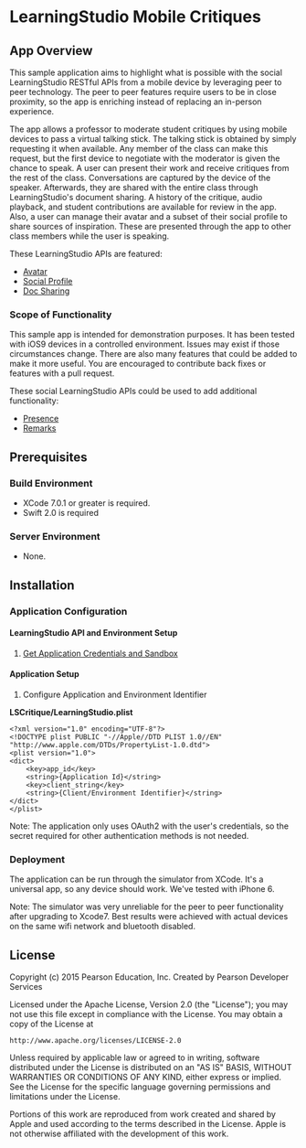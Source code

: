 # LearningStudio Mobile Critiques

## App Overview

This sample application aims to highlight what is possible with the social LearningStudio RESTful APIs from a mobile device by leveraging peer to peer technology. The peer to peer features require users to be in close proximity, so the app is enriching instead of replacing an in-person experience. 

The app allows a professor to moderate student critiques by using mobile devices to pass a virtual talking stick. The talking stick is obtained by simply requesting it when available. Any member of the class can make this request, but the first device to negotiate with the moderator is given the chance to speak. A user can present their work and receive critiques from the rest of the class. Conversations are captured by the device of the speaker. Afterwards, they are shared with the entire class through LearningStudio's document sharing. A history of the critique, audio playback, and student contributions are available for review in the app. Also, a user can manage their avatar and a subset of their social profile to share sources of inspiration. These are presented through the app to other class members while the user is speaking.

These LearningStudio APIs are featured:

  * [Avatar](http://developer.pearson.com/social-learningstudio/avatar)
  * [Social Profile](http://developer.pearson.com/social-learningstudio/people)
  * [Doc Sharing](http://developer.pearson.com/apis/doc-sharing)


### Scope of Functionality

This sample app is intended for demonstration purposes. It has been tested with iOS9 devices in a controlled environment. Issues may exist if those circumstances change. There are also many features that could be added to make it more useful. You are encouraged to contribute back fixes or features with a pull request. 

These social LearningStudio APIs could be used to add additional functionality:
  
  * [Presence](http://developer.pearson.com/social-learningstudio/presence)
  * [Remarks](http://developer.pearson.com/social-learningstudio/remarks)

## Prerequisites

### Build Environment 

  * XCode 7.0.1 or greater is required.
  * Swift 2.0 is required

### Server Environment

  * None.

## Installation

### Application Configuration

#### LearningStudio API and Environment Setup

  1. [Get Application Credentials and Sandbox](http://developer.pearson.com/learningstudio/get-learningstudio-api-key-and-sandbox)

#### Application Setup

  1. Configure Application and Environment Identifier

**LSCritique/LearningStudio.plist**

~~~~~~~~~~~~~~~~~~~~~
<?xml version="1.0" encoding="UTF-8"?>
<!DOCTYPE plist PUBLIC "-//Apple//DTD PLIST 1.0//EN" "http://www.apple.com/DTDs/PropertyList-1.0.dtd">
<plist version="1.0">
<dict>
	<key>app_id</key>
	<string>{Application Id}</string>
	<key>client_string</key>
	<string>{Client/Environment Identifier}</string>
</dict>
</plist>
~~~~~~~~~~~~~~~~~~~~~

Note: The application only uses OAuth2 with the user's credentials, so the secret required for other authentication methods is not needed.

### Deployment

The application can be run through the simulator from XCode. It's a universal app, so any device should work. We've tested with iPhone 6.

Note: The simulator was very unreliable for the peer to peer functionality after upgrading to Xcode7. Best results were achieved with actual devices on the same wifi network and bluetooth disabled. 

## License

Copyright (c) 2015 Pearson Education, Inc.
Created by Pearson Developer Services

Licensed under the Apache License, Version 2.0 (the "License");
you may not use this file except in compliance with the License.
You may obtain a copy of the License at

    http://www.apache.org/licenses/LICENSE-2.0

Unless required by applicable law or agreed to in writing, software
distributed under the License is distributed on an "AS IS" BASIS,
WITHOUT WARRANTIES OR CONDITIONS OF ANY KIND, either express or implied.
See the License for the specific language governing permissions and
limitations under the License.

Portions of this work are reproduced from work created and 
shared by Apple and used according to the terms described in 
the License. Apple is not otherwise affiliated with the 
development of this work.
